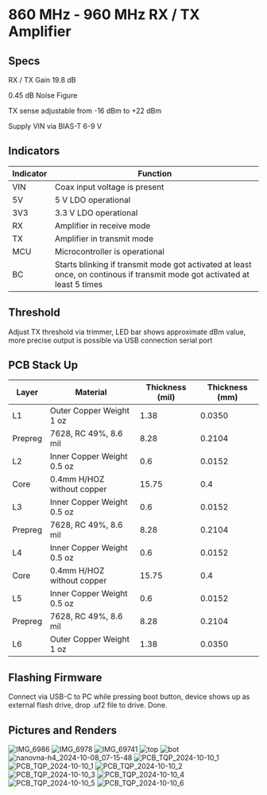 # **860 MHz - 960 MHz RX / TX Amplifier**

## Specs

RX / TX Gain 19.8 dB

0.45 dB Noise Figure

TX sense adjustable from -16 dBm to +22 dBm

Supply VIN via BIAS-T 6-9 V

## Indicators

Indicator | Function
--------- | --------
VIN | Coax input voltage is present
5V | 5 V LDO operational
3V3 | 3.3 V LDO operational
RX | Amplifier in receive mode
TX | Amplifier in transmit mode
MCU | Microcontroller is operational
BC | Starts blinking if transmit mode got activated at least once, on continous if transmit mode got activated at least 5 times

## Threshold

Adjust TX threshold via trimmer, LED bar shows approximate dBm value, more precise output is possible via USB connection serial port

## PCB Stack Up

Layer | Material | Thickness (mil) | Thickness (mm)
----- | -------- | --------------- | --------------
L1 | Outer Copper Weight 1 oz | 1.38 | 0.0350
Prepreg | 7628, RC 49%, 8.6 mil | 8.28 | 0.2104
L2 | Inner Copper Weight 0.5 oz | 0.6 | 0.0152
Core | 0.4mm H/HOZ without copper | 15.75 | 0.4
L3 | Inner Copper Weight 0.5 oz | 0.6 | 0.0152
Prepreg | 7628, RC 49%, 8.6 mil | 8.28 | 0.2104
L4 | Inner Copper Weight 0.5 oz | 0.6 | 0.0152
Core | 0.4mm H/HOZ without copper | 15.75 | 0.4
L5 | Inner Copper Weight 0.5 oz | 0.6 | 0.0152
Prepreg | 7628, RC 49%, 8.6 mil | 8.28 | 0.2104
L6 | Outer Copper Weight 1 oz | 1.38 | 0.0350

## Flashing Firmware

Connect via USB-C to PC while pressing boot button, device shows up as external flash drive, drop .uf2 file to drive. Done.

## Pictures and Renders

![IMG_6986](https://github.com/user-attachments/assets/494973b2-5131-44f8-90a0-f34d8f4bf3d3)
![IMG_6978](https://github.com/user-attachments/assets/cdfc0fae-265b-4c84-83c9-b4451f8b29fc)
![IMG_69741](https://github.com/user-attachments/assets/bdfffde8-1579-41e2-9c6d-57feef7329da)
![top](https://github.com/user-attachments/assets/38a3f5bc-5639-40c8-a40e-b3464e4d8ae5)
![bot](https://github.com/user-attachments/assets/90cc6d5b-512d-443d-a465-74136ed82f9e)
![nanovna-h4_2024-10-08_07-15-48](https://github.com/user-attachments/assets/bd2b8982-fd15-4655-a4a9-18fa295bbd67)
![PCB_TQP_2024-10-10_1](https://github.com/user-attachments/assets/c339026f-137f-4f76-b3a7-dd731eb48abd)
![PCB_TQP_2024-10-10_1](https://github.com/user-attachments/assets/2eb37f10-12c8-40d0-aa93-4dd3a8db7e9a)
![PCB_TQP_2024-10-10_2](https://github.com/user-attachments/assets/2bde4ddd-27e3-476c-9faf-c19b9ea2110a)
![PCB_TQP_2024-10-10_3](https://github.com/user-attachments/assets/bb755897-9bde-4b0e-9cd5-cb3eef907eb5)
![PCB_TQP_2024-10-10_4](https://github.com/user-attachments/assets/abdddf95-8d66-4785-8ba8-203b6b7afbed)
![PCB_TQP_2024-10-10_5](https://github.com/user-attachments/assets/aa46f630-b872-49d5-a332-80911795692e)
![PCB_TQP_2024-10-10_6](https://github.com/user-attachments/assets/4751a517-5133-4078-891a-e124be13de59)

